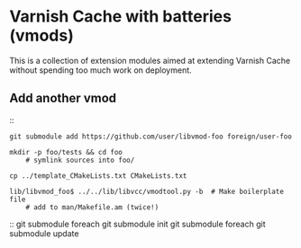 
# Varnish Cache with batteries (vmods)

This is a collection of extension modules aimed at extending
Varnish Cache without spending too much work on deployment.


## Add another vmod

::

	git submodule add https://github.com/user/libvmod-foo foreign/user-foo

	mkdir -p foo/tests && cd foo
        # symlink sources into foo/

	cp ../template_CMakeLists.txt CMakeLists.txt

	lib/libvmod_foo$ ../../lib/libvcc/vmodtool.py -b  # Make boilerplate file
        # add to man/Makefile.am (twice!)

::
	git submodule foreach git submodule init
	git submodule foreach git submodule update

